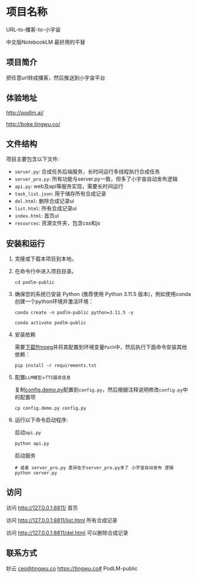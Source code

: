 # 项目名称

URL-to-播客-to-小宇宙

中文版NotebookLM 最好用的平替

## 项目简介

把任意url转成播客，然后推送到小宇宙平台

## 体验地址

http://podlm.ai/

http://boke.tingwu.co/

## 文件结构

项目主要包含以下文件:

- `server.py`: 合成任务后端服务，长时间运行多线程执行合成任务
- `server_pro.py`: 所有功能与server.py一致，但多了小宇宙自动发布逻辑
- `api.py`: web及api等服务实现，需要长时间运行
- `task_list.json`: 用于储存所有合成记录
- `del.html`: 删除合成记录ui
- `list.html`: 所有合成记录ui
- `index.html`: 首页ui
- `resources`: 资源文件夹，包含css和js

## 安装和运行

1. 克隆或下载本项目到本地。

2. 在命令行中进入项目目录。

   ```shell
   cd podlm-public
   ```

3. 确保您的系统已安装 Python (推荐使用 Python 3.11.5 版本)，例如使用conda创建一个python环境并激活环境：

   ```shell
   conda create -n podlm-public python=3.11.5 -y

   conda activate podlm-public
   ```

4. 安装依赖

   需要[下载ffmpeg](https://ffmpeg.org/download.html)并将其配置到环境变量`Path`中，然后执行下面命令安装其他依赖：

   ```shell
   pip install -r requirements.txt
   ```

5. 配置`LLM模型`+`TTS服务信息`

   复制[config.demo.py](config.demo.py)配置到`config.py`，然后根据注释说明修改`config.py`中的配置项
   ```shell
   cp config.demo.py config.py
   ```

6. 运行以下命令启动程序:

   启动`api.py`
   ```python
   python api.py
   ```

   启动服务
   ```shell
   # 或者 server_pro.py 差异在于server_pro.py多了 小宇宙自动发布 逻辑
   python server.py 
   ```

## 访问

访问 http://127.0.0.1:8811/ 首页

访问 http://127.0.0.1:8811/list.html 所有合成记录

访问 http://127.0.0.1:8811/del.html 可以删除合成记录

## 联系方式

妙云 ceo@tingwu.co https://tingwu.co#   P o d L M - p u b l i c  
 